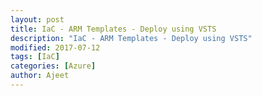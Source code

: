 ```yaml
---
layout: post
title: IaC - ARM Templates - Deploy using VSTS
description: "IaC - ARM Templates - Deploy using VSTS"
modified: 2017-07-12
tags: [IaC]
categories: [Azure]
author: Ajeet
---
```

